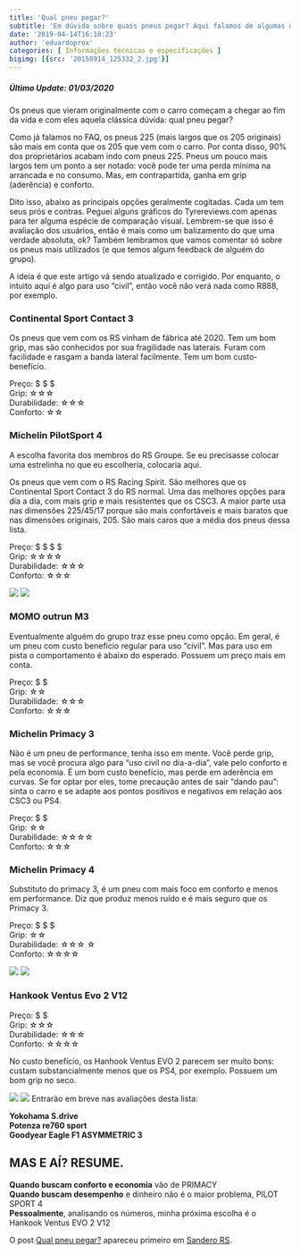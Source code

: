 ```yaml
---
title: 'Qual pneu pegar?'
subtitle: 'Em dúvida sobre quais pneus pegar? Aqui falamos de algumas das opções mais frequentes.'
date: '2019-04-14T16:10:23'
author: 'eduardoprox'
categories: [ Informações técnicas e especificações ]
bigimg: [{src: '20150914_125332_2.jpg'}]
---
```


##### **Último Update: 01/03/2020**


Os pneus que vieram originalmente com o carro começam a chegar ao fim da vida e com eles aquela clássica dúvida: qual pneu pegar?  



Como já falamos no FAQ, os pneus 225 (mais largos que os 205 originais) são mais em conta que os 205 que vem com o carro. Por conta disso, 90% dos proprietários acabam indo com pneus 225. Pneus um pouco mais largos tem um ponto a ser notado: você pode ter uma perda mínima na arrancada e no consumo. Mas, em contrapartida, ganha em grip (aderência) e conforto.  
  
Dito isso, abaixo as principais opções geralmente cogitadas. Cada um tem seus prós e contras. Peguei alguns gráficos do Tyrereviews.com apenas para ter alguma espécie de comparação visual. Lembrem-se que isso é avaliação dos usuários, então é mais como um balizamento do que uma verdade absoluta, ok? Também lembramos que vamos comentar só sobre os pneus mais utilizados (e que temos algum feedback de alguém do grupo).


A ideia é que este artigo vá sendo atualizado e corrigido. Por enquanto, o intuito aqui é algo para uso “civil”, então você não verá nada como R888, por exemplo.


### **Continental Sport Contact 3**


Os pneus que vem com os RS vinham de fábrica até 2020. Tem um bom grip, mas são conhecidos por sua fragilidade nas laterais. Furam com facilidade e rasgam a banda lateral facilmente. Tem um bom custo-benefício.  



Preço: $ $ $  
Grip: ☆☆☆  
Durabilidade: ☆☆☆  
Conforto: ☆☆   



### **Michelin PilotSport 4**


A escolha favorita dos membros do RS Groupe. Se eu precisasse colocar uma estrelinha no que eu escolheria, colocaria aqui.  
  
Os pneus que vem com o RS Racing Spirit. São melhores que os Continental Sport Contact 3 do RS normal. Uma das melhores opções para dia a dia, com mais grip e mais resistentes que os CSC3. A maior parte usa nas dimensões 225/45/17 porque são mais confortáveis e mais baratos que nas dimensões originais, 205. São mais caros que a média dos pneus dessa lista.  



Preço: $ $ $ $  
Grip: ☆☆☆☆  
Durabilidade: ☆☆☆  
Conforto: ☆☆☆  



![](michelin-pilot-sport-4-test-and-review.jpg)
![](michelin-pilot-sport-4-test-and-review-3.jpg)
### **MOMO outrun M3**


Eventualmente alguém do grupo traz esse pneu como opção. Em geral, é um pneu com custo benefício regular para uso “civil”. Mas para uso em pista o comportamento é abaixo do esperado. Possuem um preço mais em conta.  



Preço: $ $  
Grip: ☆☆  
Durabilidade: ☆☆☆  
Conforto: ☆☆☆ 


### **Michelin Primacy 3**


Não é um pneu de performance, tenha isso em mente. Você perde grip, mas se você procura algo para “uso civil no dia-a-dia”, vale pelo conforto e pela economia. É um bom custo benefício, mas perde em aderência em curvas. Se for optar por eles, tome precaução antes de sair “dando pau”: sinta o carro e se adapte aos pontos positivos e negativos em relação aos CSC3 ou PS4.  



Preço: $ $  
Grip: ☆☆  
Durabilidade: ☆☆☆☆  
Conforto: ☆☆☆  



### **Michelin Primacy 4**


Substituto do primacy 3, é um pneu com mais foco em conforto e menos em performance. Diz que produz menos ruído e é mais seguro que os Primacy 3.  



Preço: $ $ $  
Grip: ☆☆  
Durabilidade: ☆☆☆ ☆   
Conforto: ☆☆☆☆


![](michelin-primacy-4-test-and-review-4.jpg)
![](michelin-primacy-4-test-and-review.jpg)
### Hankook Ventus Evo 2 V12


Preço: $ $   
Grip: ☆☆☆  
Durabilidade: ☆☆☆  
Conforto: ☆☆☆☆ 


No custo benefício, os Hanhook Ventus EVO 2 parecem ser muito bons: custam substancialmente menos que os PS4, por exemplo. Possuem um bom grip no seco.


![](Hankook-Ventus-V12-evo2-K120-test-1.jpg)
![](Hankook-Ventus-V12-evo2-K120-test-wet.jpg)
Entrarão em breve nas avaliações desta lista:  



**Yokohama S.drive**  
**Potenza re760 sport**  
 **Goodyear Eagle F1 ASYMMETRIC 3**   



MAS E AÍ? RESUME.
-----------------


**Quando buscam conforto e economia** vão de PRIMACY  
**Quando buscam desempenho** e dinheiro não é o maior problema, PILOT SPORT 4  
**Pessoalmente**, analisando os números, minha próxima escolha é o Hankook Ventus EVO 2 V12


O post [Qual pneu pegar?](https://sanderors.com/qual-pneu-pegar/) apareceu primeiro em [Sandero RS](https://sanderors.com).

